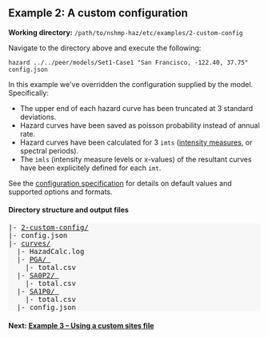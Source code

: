 Example 2: A custom configuration
-------------------------------

__Working directory:__ `/path/to/nshmp-haz/etc/examples/2-custom-config`

Navigate to the directory above and execute the following:

```Shell
hazard ../../peer/models/Set1-Case1 "San Francisco, -122.40, 37.75" config.json
```

In this example we've overridden the configuration supplied by the model. Specifically:

* The upper end of each hazard curve has been truncated at 3 standard deviations.
* Hazard curves have been saved as poisson probability instead of annual rate.
* Hazard curves have been calculated for 3 `imts` ([intensity measures](http://usgs.github.io/nshmp-haz/javadoc/index.html?gov/usgs/earthquake/nshmp/gmm/Imt.html), or spectral periods).
* The `imls` (intensity measure levels or x-values) of the resultant curves have been explicitely defined for each `imt`.

See the [configuration specification](https://github.com/usgs/nshmp-haz/wiki/configuration) for details on default values and supported options and formats.


#### Directory structure and output files

<pre style="background: #f7f7f7">
|- <a href="../../example_outputs/2-custom-config">2-custom-config/</a>
|- config.json 
|- <a href="../../example_outputs/2-custom-config/curves">curves/</a>
  |- HazadCalc.log 
  |- <a href="../../example_outputs/2-custom-config/curves/PGA">PGA/ </a>
    |- total.csv 
  |- <a href="../../example_outputs/2-custom-config/curves/SA0P2">SA0P2/ </a>
    |- total.csv 
  |- <a href="../../example_outputs/2-custom-config/curves/SA1P0">SA1P0/ </a>
    |- total.csv
  |- config.json 
</pre>


#### Next: [Example 3 – Using a custom sites file](../3-sites-file)
